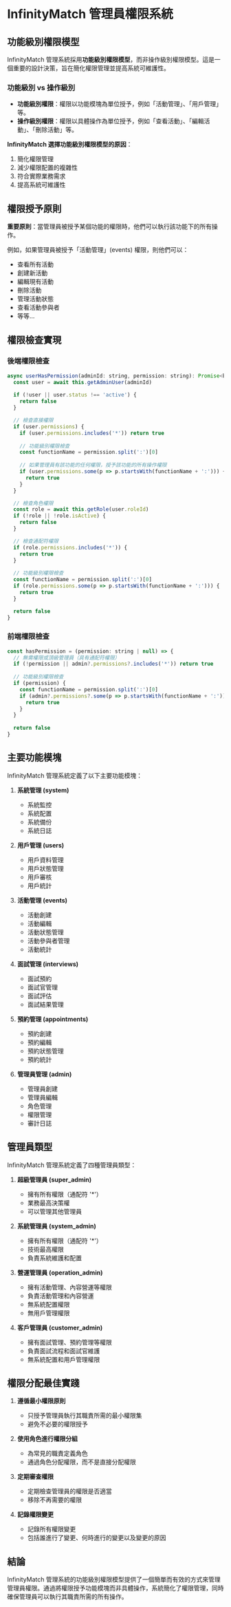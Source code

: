 # InfinityMatch 管理員權限系統

## 功能級別權限模型

InfinityMatch 管理系統採用**功能級別權限模型**，而非操作級別權限模型。這是一個重要的設計決策，旨在簡化權限管理並提高系統可維護性。

### 功能級別 vs 操作級別

- **功能級別權限**：權限以功能模塊為單位授予，例如「活動管理」、「用戶管理」等。
- **操作級別權限**：權限以具體操作為單位授予，例如「查看活動」、「編輯活動」、「刪除活動」等。

**InfinityMatch 選擇功能級別權限模型的原因**：
1. 簡化權限管理
2. 減少權限配置的複雜性
3. 符合實際業務需求
4. 提高系統可維護性

## 權限授予原則

**重要原則**：當管理員被授予某個功能的權限時，他們可以執行該功能下的所有操作。

例如，如果管理員被授予「活動管理」(events) 權限，則他們可以：
- 查看所有活動
- 創建新活動
- 編輯現有活動
- 刪除活動
- 管理活動狀態
- 查看活動參與者
- 等等...

## 權限檢查實現

### 後端權限檢查

```javascript
async userHasPermission(adminId: string, permission: string): Promise<boolean> {
  const user = await this.getAdminUser(adminId)
  
  if (!user || user.status !== 'active') {
    return false
  }

  // 檢查直接權限
  if (user.permissions) {
    if (user.permissions.includes('*')) return true
    
    // 功能級別權限檢查
    const functionName = permission.split(':')[0]
    
    // 如果管理員有該功能的任何權限，授予該功能的所有操作權限
    if (user.permissions.some(p => p.startsWith(functionName + ':'))) {
      return true
    }
  }

  // 檢查角色權限
  const role = await this.getRole(user.roleId)
  if (!role || !role.isActive) {
    return false
  }

  // 檢查通配符權限
  if (role.permissions.includes('*')) {
    return true
  }
  
  // 功能級別權限檢查
  const functionName = permission.split(':')[0]
  if (role.permissions.some(p => p.startsWith(functionName + ':'))) {
    return true
  }

  return false
}
```

### 前端權限檢查

```javascript
const hasPermission = (permission: string | null) => {
  // 無需權限或頂級管理員（具有通配符權限）
  if (!permission || admin?.permissions?.includes('*')) return true
  
  // 功能級別權限檢查
  if (permission) {
    const functionName = permission.split(':')[0]
    if (admin?.permissions?.some(p => p.startsWith(functionName + ':'))) {
      return true
    }
  }
  
  return false
}
```

## 主要功能模塊

InfinityMatch 管理系統定義了以下主要功能模塊：

1. **系統管理 (system)**
   - 系統監控
   - 系統配置
   - 系統備份
   - 系統日誌

2. **用戶管理 (users)**
   - 用戶資料管理
   - 用戶狀態管理
   - 用戶審核
   - 用戶統計

3. **活動管理 (events)**
   - 活動創建
   - 活動編輯
   - 活動狀態管理
   - 活動參與者管理
   - 活動統計

4. **面試管理 (interviews)**
   - 面試預約
   - 面試官管理
   - 面試評估
   - 面試結果管理

5. **預約管理 (appointments)**
   - 預約創建
   - 預約編輯
   - 預約狀態管理
   - 預約統計

6. **管理員管理 (admin)**
   - 管理員創建
   - 管理員編輯
   - 角色管理
   - 權限管理
   - 審計日誌

## 管理員類型

InfinityMatch 管理系統定義了四種管理員類型：

1. **超級管理員 (super_admin)**
   - 擁有所有權限（通配符 '*'）
   - 業務最高決策權
   - 可以管理其他管理員

2. **系統管理員 (system_admin)**
   - 擁有所有權限（通配符 '*'）
   - 技術最高權限
   - 負責系統維護和配置

3. **營運管理員 (operation_admin)**
   - 擁有活動管理、內容營運等權限
   - 負責活動管理和內容營運
   - 無系統配置權限
   - 無用戶管理權限

4. **客戶管理員 (customer_admin)**
   - 擁有面試管理、預約管理等權限
   - 負責面試流程和面試官維護
   - 無系統配置和用戶管理權限

## 權限分配最佳實踐

1. **遵循最小權限原則**
   - 只授予管理員執行其職責所需的最小權限集
   - 避免不必要的權限授予

2. **使用角色進行權限分組**
   - 為常見的職責定義角色
   - 通過角色分配權限，而不是直接分配權限

3. **定期審查權限**
   - 定期檢查管理員的權限是否適當
   - 移除不再需要的權限

4. **記錄權限變更**
   - 記錄所有權限變更
   - 包括誰進行了變更、何時進行的變更以及變更的原因

## 結論

InfinityMatch 管理系統的功能級別權限模型提供了一個簡單而有效的方式來管理管理員權限。通過將權限授予功能模塊而非具體操作，系統簡化了權限管理，同時確保管理員可以執行其職責所需的所有操作。
